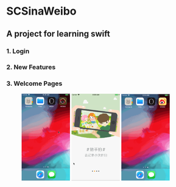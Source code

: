 # SCSinaWeibo

A project for learning swift
----
### 1. Login
### 2. New Features
### 3. Welcome Pages
<figure class="third">
    <img src="https://github.com/rayray199085/SCSinaWeibo/blob/master/images/weibo_login.gif" width="30%" height="30%">
    <img src="https://github.com/rayray199085/SCSinaWeibo/blob/master/images/weibo_new_feature.gif" width="30%" height="30%">
    <img src="https://github.com/rayray199085/SCSinaWeibo/blob/master/images/weibo_welcome.gif" width="30%" height="30%">
</figure>

